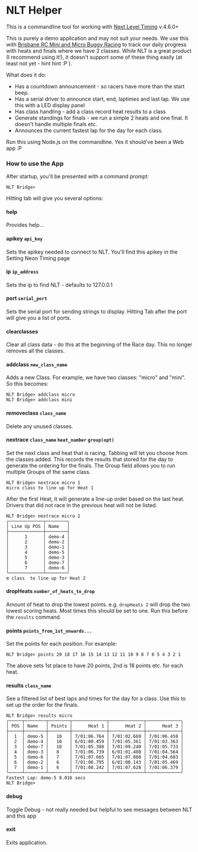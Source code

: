 # NLT Helper
This is a commandline tool for working with [Next Level Timing](https://nextleveltiming.com/) v.4.6.0+

This is purely a demo application and may not suit your needs.
We use this with [Brisbane RC Mini and Micro Buggy Racing](https://www.facebook.com/groups/bneminibuggies) to track our daily progress with heats and finals where we have 2 classes.
While NLT is a great product (I recommend using it!), it doesn't support some of these thing easily (at least not yet - hint hint :P ).

What does it do:
* Has a countdown announcement - so racers have more than the start beep.
* Has a serial driver to announce start, end, laptimes and last lap. We use this with a LED display panel
* Has class handling - add a class record heat results to a class
* Generate standings for finals - we run a simple 2 heats and one final. It doesn't handle multiple finals etc.
* Announces the current fastest lap for the day for each class.

Run this using Node.js on the commandline. Yes it should've been a Web app :P

### How to use the App
After startup, you'll be presented with a command prompt:
```
NLT Bridge> 
```
Hitting tab will give you several options:
#### help 
Provides help...
 
#### apikey ```api_key```
Sets the apikey needed to connect to NLT. You'll find this apikey in the Setting Neon Timing page

#### ip ```ip_address```            
Sets the ip to find NLT - defaults to 127.0.0.1 

#### port ```serial_port```        
Sets the serial port for sending strings to display. Hitting Tab after the port will give you a list of ports.

#### clearclasses
Clear all class data - do this at the beginning of the Race day. This no 
longer removes all the classes.

#### addclass ```new_class_name```
Adds a new Class. For example, we have two classes: "micro" and "mini". So this becomes:
```
NLT Bridge> addclass micro
NLT Bridge> addclass mini
```

#### removeclass ```class_name```
Delete any unused classes.

#### nextrace ```class_name``` ```heat_number``` ```group(opt)```
Set the next class and heat that is racing. Tabbing will let you choose from the classes added.
This records the results that stored for the day to generate the ordering for the finals.
The Group field allows you to run multiple Groups of the same class.
```
NLT Bridge> nextrace micro 1
micro class to line up for Heat 1
```
After the first Heat, it will generate a line-up order based on the last heat. 
Drivers that did not race in the previous heat will not be listed.
``` 
NLT Bridge> nextrace micro 2
┌─────────────┬────────┐
│ Line Up POS │ Name   │
├─────────────┼────────┤
│      1      │ demo-4 │
│      2      │ demo-2 │
│      3      │ demo-1 │
│      4      │ demo-5 │
│      5      │ demo-3 │
│      6      │ demo-7 │
│      7      │ demo-6 │
└─────────────┴────────┘
m class  to line up for Heat 2

```

#### dropHeats ```number_of_heats_to_drop```
Amount of heat to drop the lowest points. e.g. ```dropHeats 2``` will drop the two lowest scoring heats.
Most times this should be set to one. Run this before the ```results``` command.

#### points ```points_from_1st_onwards...```
Set the points for each position. For example:
```
NLT Bridge> points 20 18 17 16 15 14 13 12 11 10 9 8 7 6 5 4 3 2 1
```
The above sets 1st place to have 20 points, 2nd is 18 points etc. for each heat. 


#### results ```class_name```
See a filtered list of best laps and times for the day for a class. Use this to set up the order for the finals.
```
NLT Bridge> results micro
┌─────┬────────┬────────┬─────────────┬─────────────┬─────────────┐
│ POS │ Name   │ Points │      Heat 1 │      Heat 2 │      Heat 3 │
├─────┼────────┼────────┼─────────────┼─────────────┼─────────────┤
│  1  │ demo-5 │   10   │ 7/01:06.764 │ 7/01:02.669 │ 7/01:06.458 │
│  2  │ demo-4 │   10   │ 6/01:00.459 │ 7/01:05.361 │ 7/01:03.363 │
│  3  │ demo-7 │   10   │ 7/01:05.388 │ 7/01:09.240 │ 7/01:05.733 │
│  4  │ demo-3 │   8    │ 7/01:06.739 │ 6/01:01.408 │ 7/01:04.564 │
│  5  │ demo-6 │   7    │ 7/01:07.665 │ 7/01:07.080 │ 7/01:04.603 │
│  6  │ demo-2 │   6    │ 7/01:06.795 │ 6/01:00.143 │ 7/01:05.469 │
│  7  │ demo-1 │   6    │ 7/01:08.242 │ 7/01:07.628 │ 7/01:06.379 │
└─────┴────────┴────────┴─────────────┴─────────────┴─────────────┘
Fastest Lap: demo-5 8.016 secs
NLT Bridge> 
```

#### debug  
Toggle Debug - not really needed but helpful to see messages between NLT and this app

#### exit  
Exits application.


